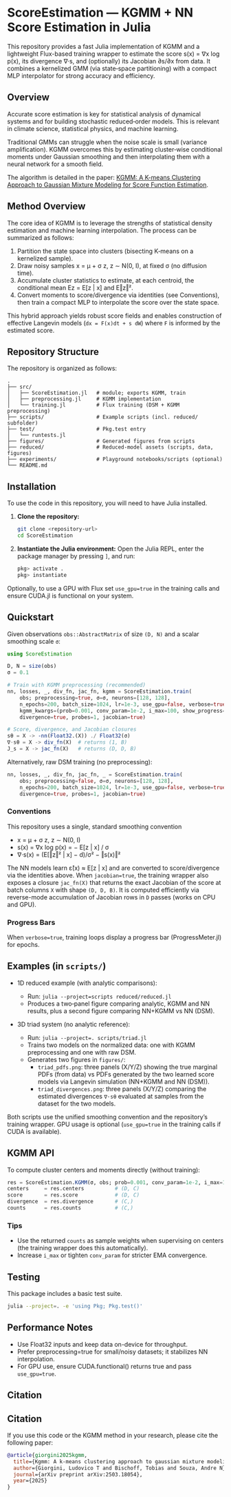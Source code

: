 # ScoreEstimation — KGMM + NN Score Estimation in Julia

This repository provides a fast Julia implementation of KGMM and a lightweight Flux-based training wrapper to estimate the score s(x) = ∇x log p(x), its divergence ∇·s, and (optionally) its Jacobian ∂s/∂x from data. It combines a kernelized GMM (via state‑space partitioning) with a compact MLP interpolator for strong accuracy and efficiency.

## Overview

Accurate score estimation is key for statistical analysis of dynamical systems and for building stochastic reduced‑order models. This is relevant in climate science, statistical physics, and machine learning.

Traditional GMMs can struggle when the noise scale is small (variance amplification). KGMM overcomes this by estimating cluster‑wise conditional moments under Gaussian smoothing and then interpolating them with a neural network for a smooth field.

The algorithm is detailed in the paper: [KGMM: A K-means Clustering Approach to Gaussian Mixture Modeling for Score Function Estimation](https://arxiv.org/abs/2503.18054).

## Method Overview

The core idea of KGMM is to leverage the strengths of statistical density estimation and machine learning interpolation. The process can be summarized as follows:

1.  Partition the state space into clusters (bisecting K‑means on a kernelized sample).
2.  Draw noisy samples x = μ + σ z, z ∼ N(0, I), at fixed σ (no diffusion time).
3.  Accumulate cluster statistics to estimate, at each centroid, the conditional mean Ez = E[z | x] and E‖z‖².
4.  Convert moments to score/divergence via identities (see Conventions), then train a compact MLP to interpolate the score over the state space.

This hybrid approach yields robust score fields and enables construction of effective Langevin models (`dx = F(x)dt + s dW`) where `F` is informed by the estimated score.

## Repository Structure

The repository is organized as follows:

```
.
├── src/
│   ├── ScoreEstimation.jl   # module; exports KGMM, train
│   ├── preprocessing.jl     # KGMM implementation
│   └── training.jl          # Flux training (DSM + KGMM preprocessing)
├── scripts/                 # Example scripts (incl. reduced/ subfolder)
├── test/                    # Pkg.test entry
│   └── runtests.jl
├── figures/                 # Generated figures from scripts
├── reduced/                 # Reduced-model assets (scripts, data, figures)
├── experiments/             # Playground notebooks/scripts (optional)
└── README.md
```

## Installation

To use the code in this repository, you will need to have Julia installed.

1.  **Clone the repository:**
    ```bash
    git clone <repository-url>
    cd ScoreEstimation
    ```

2.  **Instantiate the Julia environment:**
    Open the Julia REPL, enter the package manager by pressing `]`, and run:
    ```julia
    pkg> activate .
    pkg> instantiate
    ```

Optionally, to use a GPU with Flux set `use_gpu=true` in the training calls and ensure CUDA.jl is functional on your system.

## Quickstart

Given observations `obs::AbstractMatrix` of size `(D, N)` and a scalar smoothing scale `σ`:

```julia
using ScoreEstimation

D, N = size(obs)
σ = 0.1

# Train with KGMM preprocessing (recommended)
nn, losses, _, div_fn, jac_fn, kgmm = ScoreEstimation.train(
    obs; preprocessing=true, σ=σ, neurons=[128, 128],
    n_epochs=200, batch_size=1024, lr=1e-3, use_gpu=false, verbose=true,
    kgmm_kwargs=(prob=0.001, conv_param=1e-2, i_max=100, show_progress=false),
    divergence=true, probes=1, jacobian=true)

# Score, divergence, and Jacobian closures
sθ = X -> -nn(Float32.(X)) ./ Float32(σ)
∇·sθ = X -> div_fn(X)  # returns (1, B)
J_s = X -> jac_fn(X)   # returns (D, D, B)
```

Alternatively, raw DSM training (no preprocessing):

```julia
nn, losses, _, div_fn, jac_fn, _ = ScoreEstimation.train(
    obs; preprocessing=false, σ=σ, neurons=[128, 128],
    n_epochs=200, batch_size=1024, lr=1e-3, use_gpu=false, verbose=true,
    divergence=true, probes=1, jacobian=true)
```

### Conventions

This repository uses a single, standard smoothing convention

- x = μ + σ z, z ∼ N(0, I)
- s(x) = ∇x log p(x) = − E[z | x] / σ
- ∇·s(x) = (E[‖z‖² | x] − d)/σ² − ‖s(x)‖²

The NN models learn ε̂(x) ≈ E[z | x] and are converted to score/divergence via the identities above.
When `jacobian=true`, the training wrapper also exposes a closure `jac_fn(X)` that returns the exact Jacobian of the score at batch columns `X` with shape `(D, D, B)`. It is computed efficiently via reverse-mode accumulation of Jacobian rows in `D` passes (works on CPU and GPU).

### Progress Bars

When `verbose=true`, training loops display a progress bar (ProgressMeter.jl) for epochs.

## Examples (in `scripts/`)

- 1D reduced example (with analytic comparisons):
  - Run: `julia --project=scripts reduced/reduced.jl`
  - Produces a two‑panel figure comparing analytic, KGMM and NN results, plus a second figure comparing NN+KGMM vs NN (DSM).

- 3D triad system (no analytic reference):
  - Run: `julia --project=. scripts/triad.jl`
  - Trains two models on the normalized data: one with KGMM preprocessing and one with raw DSM.
  - Generates two figures in `figures/`:
    - `triad_pdfs.png`: three panels (X/Y/Z) showing the true marginal PDFs (from data) vs PDFs generated by the two learned score models via Langevin simulation (NN+KGMM and NN (DSM)).
    - `triad_divergences.png`: three panels (X/Y/Z) comparing the estimated divergences `∇·sθ` evaluated at samples from the dataset for the two models.

Both scripts use the unified smoothing convention and the repository’s training wrapper. GPU usage is optional (`use_gpu=true` in the training calls if CUDA is available).

## KGMM API

To compute cluster centers and moments directly (without training):

```julia
res = ScoreEstimation.KGMM(σ, obs; prob=0.001, conv_param=1e-2, i_max=100, show_progress=false)
centers     = res.centers          # (D, C)
score       = res.score            # (D, C)
divergence  = res.divergence       # (C,)
counts      = res.counts           # (C,)
```

### Tips
- Use the returned `counts` as sample weights when supervising on centers (the training wrapper does this automatically).
- Increase `i_max` or tighten `conv_param` for stricter EMA convergence.

## Testing

This package includes a basic test suite.

```bash
julia --project=. -e 'using Pkg; Pkg.test()'
```

## Performance Notes

- Use Float32 inputs and keep data on-device for throughput.
- Prefer preprocessing=true for small/noisy datasets; it stabilizes NN interpolation.
- For GPU use, ensure CUDA.functional() returns true and pass `use_gpu=true`.

## Citation

## Citation

If you use this code or the KGMM method in your research, please cite the following paper:

```bibtex
@article{giorgini2025kgmm,
  title={Kgmm: A k-means clustering approach to gaussian mixture modeling for score function estimation},
  author={Giorgini, Ludovico T and Bischoff, Tobias and Souza, Andre N},
  journal={arXiv preprint arXiv:2503.18054},
  year={2025}
}
```
